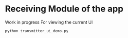 # Receiving Module of the app
Work in progress
For viewing the current UI   

    python transmitter_ui_demo.py
  
